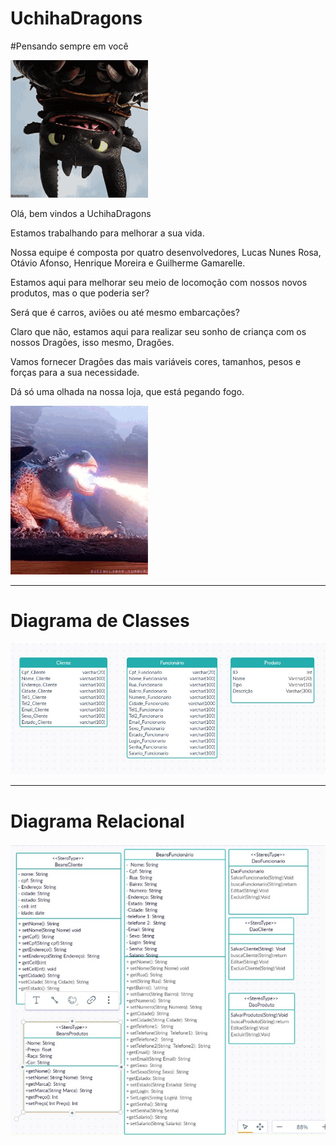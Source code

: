 # UchihaDragons

#Pensando sempre em você

![Dragao](https://github.com/UchihaDragons/UchihaDragons/blob/main/banguela.gif)

Olá, bem vindos a UchihaDragons

Estamos trabalhando para melhorar a sua vida.

Nossa equipe é composta por quatro desenvolvedores, Lucas Nunes Rosa, Otávio Afonso, Henrique Moreira e Guilherme Gamarelle.

Estamos aqui para melhorar seu meio de locomoção com nossos novos produtos, mas o que poderia ser?

Será que é carros, aviões ou até mesmo embarcações?

Claro que não, estamos aqui para realizar seu sonho de criança com os nossos Dragões, isso mesmo, Dragões.

Vamos fornecer Dragões das mais variáveis cores, tamanhos, pesos e forças para a sua necessidade.

Dá só uma olhada na nossa loja, que está pegando fogo.


![Fogo](https://github.com/UchihaDragons/UchihaDragons/blob/main/fogo.gif)

------------------------------------------------------------------------------------------------------------------------------------------------------


Diagrama de Classes
=

![Diagrama de classe](https://github.com/UchihaDragons/UchihaDragons/blob/main/Diagram%20de%20classe.jfif)

------------------------------------------------------------------------------------------------------------------------------------------------------


Diagrama Relacional
=
![Diagrama relacional](https://github.com/UchihaDragons/UchihaDragons/blob/main/dIAGRAM%20R.png)
